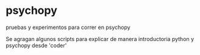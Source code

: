 # psychopy
pruebas y experimentos para correr en psychopy

Se agragan algunos scripts para explicar de manera introductoria python y psychopy desde 'coder'
